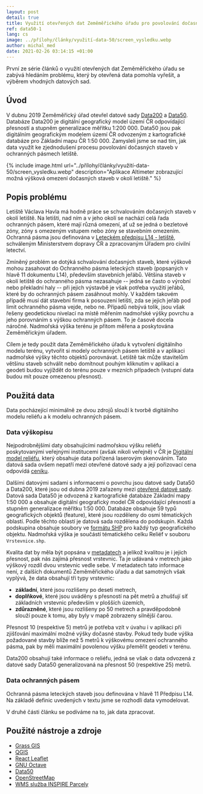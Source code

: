 ```yaml
---
layout: post
detail: true
title: Využití otevřených dat Zeměměřického úřadu pro povolování dočasných staveb - část 1
ref: data50-1
lang: cs
image: ../přílohy/články/využití-data-50/screen_vysledku.webp
author: michal_med
date: 2021-02-26 03:14:15 +01:00
---
```


První ze série článků o využití otevřených dat Zeměměřického úřadu se zabývá hledáním problému, který by otevřená data pomohla vyřešit, a výběrem vhodných datových sad.

<!--more-->

## Úvod
V dubnu 2019 Zeměměřický úřad otevřel datové sady [Data200][nkod_data200_link] a [Data50][nkod_data50_link]. Databáze Data200 je digitální geografický model území ČR odpovídající přesností a stupněm generalizace měřítku 1:200 000. Data50 jsou pak digitálním geografickým modelem území ČR odvozeným z kartografické databáze pro Základní mapu ČR 1:50 000. Zamysleli jsme se nad tím, jak data využít ke zjednodušení procesu povolování dočasných staveb v ochranných pásmech letiště.

{% include image.html
   url="../přílohy/články/využití-data-50/screen_vysledku.webp"
   description="Aplikace Altimeter zobrazující možná výšková omezení dočasných staveb v okolí letiště."
%}

## Popis problému
Letiště Václava Havla má hodně práce se schvalováním dočasných staveb v okolí letiště. Na letišti, nad ním a v jeho okolí se nachází celá řada ochranných pásem, které mají různá omezení, ať už se jedná o bezletové zóny, zóny s omezeným vstupem nebo zóny se stavebním omezením. Ochranná pásma jsou definována v [Leteckém předpisu L14 - letiště][link_l14], schváleným Ministerstvem dopravy ČR a zpracovaným Úřadem pro civilní letectví.

Zmíněný problém se dotýká schvalování dočasných staveb, které výškově mohou zasahovat do Ochranného pásma leteckých staveb (popsaných v hlavě 11 dokumentu L14), především stavebních jeřábů. Většina staveb v okolí letiště do ochranného pásma nezasahuje --  jedná se často o výrobní nebo překladní haly -- při jejich výstavbě je však potřeba využití jeřábů, které by do ochranných pásem zasáhnout mohly. V každém takovém případě musí dát stavební firma k posouzení letišti, zda se jejich jeřáb pod limit ochranného pásma vejde, nebo ne. Případů nebývá tolik, jsou však řešeny geodetickou nivelací na místě měřením nadmořské výšky povrchu a jeho porovnáním s výškou ochranných pásem. To je časově docela náročné. Nadmořská výška terénu je přitom měřena a poskytována Zeměměřickým úřadem.

Cílem je tedy použít data Zeměměřického úřadu k vytvoření digitálního modelu terénu, vytvořit si modely ochranných pásem letiště a v aplikaci nadmořské výšky těchto objektů porovnávat. Letiště tak může stavitelům většinu staveb schválit nebo domítnout pouhým kliknutím v aplikaci a geodeti budou vyjíždět do terénu pouze v mezních případech (vstupní data budou mít pouze omezenou přesnost).

## Použitá data
Data pocházející minimálně ze dvou zdrojů slouží k tvorbě digitálního modelu reliéfu a k modelu ochranných pásem.

### Data výškopisu
Nejpodrobnějšími daty obsahujícími nadmořskou výšku reliéfu poskytovanými veřejnými institucemi (avšak nikoli veřejně) v ČR je [Digitální model reliéfu][link_dmr], který obsahuje data pořízená laserovým skenováním. Tato datová sada ovšem nepatří mezi otevřené datové sady a její pořizovací cena odpovídá [ceníku][ceník_ZÚ_link].

Dalšími datovými sadami s informacemi o povrchu jsou datové sady Data50 a Data200, které jsou od dubna 2019 zařazeny mezi [otevřené datové sady][nkod_data50_link]. Datová sada Data50 je odvozená z kartografické databáze Základní mapy 1:50 000 a obsahuje digitální geografický model ČR odpovídající přesností a stupněm generalizace měřítku 1:50 000. Databáze obsahuje 59 typů geografických objektů (feature), které jsou rozděleny do osmi tématických oblastí. Podle těchto oblastí je datová sada rozdělena do podskupin. Každá podskupina obsahuje soubory ve [formátu SHP][shapefile_spec] pro každý typ geografického objektu. Nadmořská výška je součástí tématického celku Reliéf v souboru `Vrstevnice.shp`.

Kvalita dat by měla být popsána v [metadatech][metadata_data50] a jelikož kvalitou je i jejich přesnost, pak nás zajímá přesnost vrstevnic. Ta je udávaná v metrech jako výškový rozdíl dvou vrstevnic vedle sebe. V metadatech tato informace není, z dalších dokumentů Zeměměřického úřadu a dat samotných však vyplývá, že data obsahují tři typy vrstevnic:
- **základní**, které jsou rozlišeny po deseti metrech,
- **doplňkové**, které jsou uváděny s přesností na pět metrů a zhušťují síť základních vrstevnic především v plošších územích,
- **zdůrazněné**, které jsou rozlišeny po 50 metrech a pravděpodobně slouží pouze k tomu, aby byly v mapě zobrazeny silnější čarou.

Přesnost 10 (respektive 5) metrů je potřeba vzít v úvahu i v aplikaci při zjišťování maximální možné výšky dočasné stavby. Pokud tedy bude výška požadované stavby blíže než 5 metrů k výškovému omezení ochranného pásma, pak by měli maximální povolenou výšku přeměřit geodeti v terénu.

Data200 obsahují také informace o reliéfu, jedná se však o data odvozená z datové sady Data50 generalizovaná na přesnost 50 (respektive 25) metrů.

### Data ochranných pásem

Ochranná pásma leteckých staveb jsou definována v hlavě 11 Předpisu L14. Na základě definic uvedených v textu jsme se rozhodli data vymodelovat.

V druhé části článku se podíváme na to, jak data zpracovat.

## Použité nástroje a zdroje

- [Grass GIS][grass]
- [QGIS][qgis]
- [React Leaflet][react-leaflet]
- [GNU Octave][octave]
- [Data50][metadata_data50]
- [OpenStreetMap][openstreetmap]
- [WMS služba INSPIRE Parcely][wms-cp]

[link_l14]: https://aim.rlp.cz/predpisy/predpisy/dokumenty/L/L-14/data/print/L-14_cely.pdf "Letecký předpis L14 - Letiště"
[link_dmr]: https://geoportal.cuzk.cz/Default.aspx?mode=TextMeta&side=vyskopis&metadataID=CZ-CUZK-DMR5G-V&head_tab=sekce-02-gp&menu=302 "Digitální model reliéfu 5. generace"
[ceník_ZÚ_link]: https://geoportal.cuzk.cz/Dokumenty/Cenik.pdf "Ceník produktů Zeměměřického úřadu"
[nkod_data50_link]: https://data.gov.cz/datov%C3%A1-sada?iri=https%3A%2F%2Fdata.gov.cz%2Fzdroj%2Fdatov%C3%A9-sady%2F00025712%2F34423d60148943ae1452079b62a67a29 "Záznam datové sady Data50 v Národním katalogu otevřených dat"
[nkod_data200_link]: https://data.gov.cz/datov%C3%A1-sada?iri=https%3A%2F%2Fdata.gov.cz%2Fzdroj%2Fdatov%C3%A9-sady%2F00025712%2F2164699059cccbca453466a63bff1305 "Záznam datové sady Data200 v Národním katalogu otevřených dat"
[shapefile_spec]: https://www.esri.com/library/whitepapers/pdfs/shapefile.pdf "Technický popis formátu ESRI Shapefile"
[metadata_data50]: https://geoportal.cuzk.cz/getHTML.aspx?mode=Metadata&fnc=getRecord&identifierid=CZ-CUZK-DATA50-RELIEF-V "Metadata vrstvy Reliéf datové sady Data50"
[octave]: https://www.gnu.org/software/octave/index "Programovací jazyk GNU Octave"
[qgis]: https://www.qgis.org/en/site/ "Stránky porjektu QGIS"
[grass]: https://grass.osgeo.org/ "Stránky projektu Grass GIS"
[react-leaflet]: https://react-leaflet.js.org/ "React komponenty pro mapy v Leafletu"
[openstreetmap]: http://openstreetmap.org "Otevřená databáze prostorových dat"
[wms-cp]: https://geoportal.cuzk.cz/Default.aspx?lng=CZ&mode=TextMeta&side=INSPIRE_dSady&metadataID=CZ-00025712-CUZK_WMS-MD_CP&metadataXSL=metadata.sluzba&menu=416&head_tab=sekce-04-gp "Webová služba poskytující obrazová data Parcel harmonizovaná a poskytovaná dle směrnice INSPIRE"
